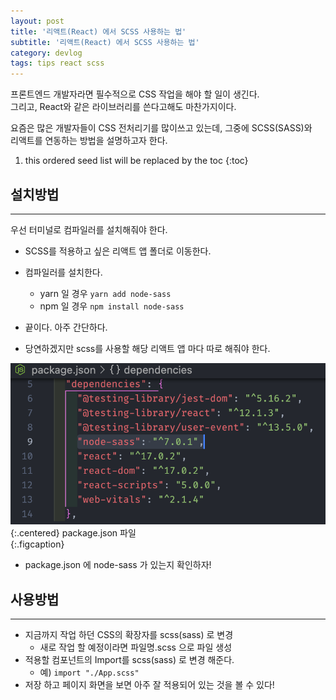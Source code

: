 ```yaml
---
layout: post
title: '리액트(React) 에서 SCSS 사용하는 법'
subtitle: '리액트(React) 에서 SCSS 사용하는 법'
category: devlog
tags: tips react scss
---
```


프론트엔드 개발자라면 필수적으로 CSS 작업을 해야 할 일이 생긴다.  
그리고, React와 같은 라이브러리를 쓴다고해도 마찬가지이다.  

요즘은 많은 개발자들이 CSS 전처리기를 많이쓰고 있는데, 그중에 SCSS(SASS)와  
리액트를 연동하는 방법을 설명하고자 한다.  

<!-- more -->

1. this ordered seed list will be replaced by the toc 
{:toc}  

## 설치방법  
---  

우선 터미널로 컴파일러를 설치해줘야 한다.  
* SCSS를 적용하고 싶은 리액트 앱 폴더로 이동한다.  
* 컴파일러를 설치한다.  
  * yarn 일 경우 `yarn add node-sass`  
  * npm 일 경우 `npm install node-sass`  

* 끝이다. 아주 간단하다.  
* 당연하겠지만 scss를 사용할 해당 리액트 앱 마다 따로 해줘야 한다.  

![json](/assets/img/tips/2020-02-23-react-scss/2022-02-23-react-scss.png){:.centered} package.json 파일  
{:.figcaption}  

* package.json 에 node-sass 가 있는지 확인하자!  

## 사용방법  
---  

* 지금까지 작업 하던 CSS의 확장자를 scss(sass) 로 변경  
  * 새로 작업 할 예정이라면 파일명.scss 으로 파일 생성
* 적용할 컴포넌트의 Import를 scss(sass) 로 변경 해준다.  
  * 예) `import "./App.scss"`
* 저장 하고 페이지 화면을 보면 아주 잘 적용되어 있는 것을 볼 수 있다!  